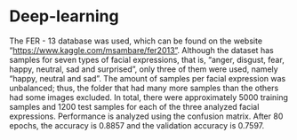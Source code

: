 # Deep-learning
The FER - 13 database was used, which can be found on the website “https://www.kaggle.com/msambare/fer2013”.
Although the dataset has samples for seven types of facial expressions, that is, “anger, disgust, fear, happy, neutral, sad and surprised”, only three of them were used, namely “happy, neutral and sad”.
The amount of samples per facial expression was unbalanced; thus, the folder that had many more samples than the others had some images excluded.
In total, there were approximately 5000 training samples and 1200 test samples for each of the three analyzed facial expressions.
Performance is analyzed using the confusion matrix.
After 80 epochs, the accuracy is 0.8857 and the validation accuracy is 0.7597.
